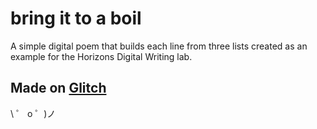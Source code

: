 # bring it to a boil

A simple digital poem that builds each line from three lists created as an example for the Horizons Digital Writing lab.

## Made on [Glitch](https://glitch.com/)

\ ゜ o ゜)ノ
